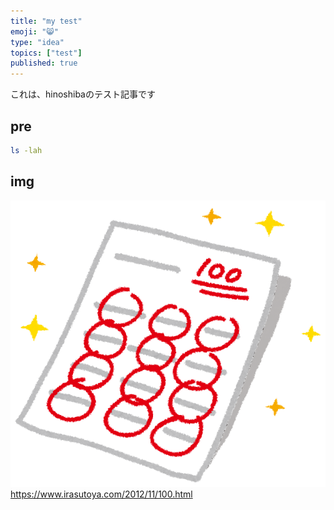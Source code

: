 ```yaml
---
title: "my test"
emoji: "😸"
type: "idea"
topics: ["test"]
published: true
---
```

これは、hinoshibaのテスト記事です

## pre

```bash
ls -lah
```

## img
![](/images/articles/test.md/test100.png)  
https://www.irasutoya.com/2012/11/100.html  
